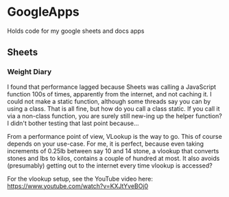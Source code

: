 # GoogleApps
Holds code for my google sheets and docs apps

## Sheets

### Weight Diary

I found that performance lagged because Sheets was calling a JavaScript function 100s of times, apparently from the internet, and not caching it. I could not make a static function, although some threads say you can by using a class. That is all fine, but how do you call a class static. If you call it via a non-class function, you are surely still new-ing up the helper function? I didn't bother testing that last point because...

From a performance point of view, VLookup is the way to go. This of course depends on your use-case. For me, it is perfect, because even taking increments of 0.25lb between say 10 and 14 stone, a vlookup that converts stones and lbs to kilos, contains a couple of hundred at most. It also avoids (presumably) getting out to the internet every time vlookup is accessed?

For the vlookup setup, see the YouTube video here: https://www.youtube.com/watch?v=KXJtYveBOj0



